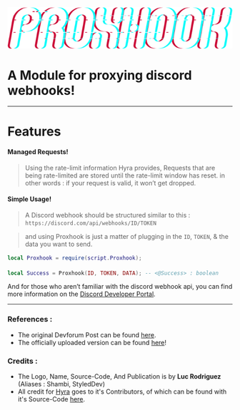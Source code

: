 ![alt text](https://github.com/Shambi-0/Proxhook/blob/main/Images/cd87dd9576de7257e781d678a9732d0a9df8c0ea.png "Proxhook")

# A Module for proxying discord webhooks!
___

# Features
#### Managed Requests!
> Using the rate-limit information Hyra provides, Requests that are being rate-limited are stored until the rate-limit window has reset. in other words : if your request is valid, it won’t get dropped.

#### Simple Usage!
> A Discord webhook should be structured similar to this : `https://discord.com/api/webhooks/ID/TOKEN` 

> and using Proxhook is just a matter of plugging in the `ID`, `TOKEN`, & the data you want to send.
```lua
local Proxhook = require(script.Proxhook);

local Success = Proxhook(ID, TOKEN, DATA); -- <@Success> : boolean
```


And for those who aren’t familiar with the discord webhook api,
you can find more information on the [Discord Developer Portal](https://discord.com/developers/docs/resources/webhook).

___

### References :
- The original Devforum Post can be found [here](https://devforum.roblox.com/t/proxhook-a-module-for-proxying-discord-webhooks/1505544).
- The officially uploaded version can be found [here](https://www.roblox.com/library/7719426842/Proxhook)!

### Credits :
- The Logo, Name, Source-Code, And Publication is by **Luc Rodriguez** (Aliases : Shambi, StyledDev)
- All credit for [Hyra](https://hyra.io/) goes to it's Contributors, of which can be found with it's Source-Code [here](https://github.com/hyra-io/Discord-Webhook-Proxy).
